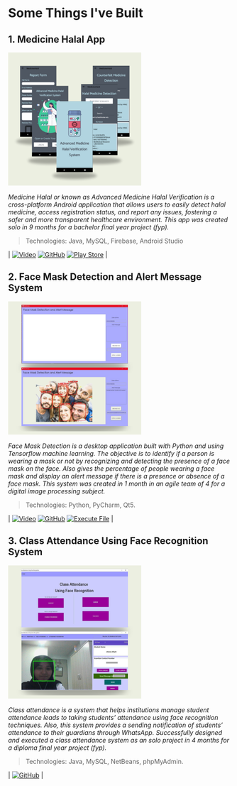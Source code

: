 # Some Things I've Built 


## 1. Medicine Halal App 

![Medicine Halal App](/assets/medicinenhalal1.png)
 
*Medicine Halal or known as Advanced Medicine Halal Verification is a cross-platform Android application that allows users to easily detect halal medicine, access registration status, and report any issues, fostering a safer and more transparent healthcare environment. This app was created solo in 9 months for a bachelor final year project (fyp).*
> Technologies: Java, MySQL, Firebase, Android Studio

| [![Video](https://img.shields.io/badge/Presentation-7030A0.svg?style=for-the-badge&logo=YouTube&logoColor=white)](https://drive.google.com/file/d/1ZSjbIlEvK1Oe3dto9s_gDVIh5rtpX6FC/view?usp=sharing) [![GitHub](https://img.shields.io/badge/Code-7030A0.svg?style=for-the-badge&logo=github&logoColor=white)](https://github.com/aafiqah/advanced_medicine_halal) [![Play Store](https://img.shields.io/badge/Download%20Apk-7030A0?style=for-the-badge&logo=google-play&logoColor=white)](https://drive.google.com/file/d/1wBMtNKnuHmivdIKBGuZAuV6-Dz_YCaeE/view?usp=sharing) |

## 2. Face Mask Detection and Alert Message System 

![Face Mask Detection System](/assets/facemaskdetection1.png)
 
*Face Mask Detection is a desktop application built with Python and using Tensorflow machine learning. The objective is to identify if a person is wearing a mask or not by recognizing and detecting the presence of a face mask on the face. Also gives the percentage of people wearing a face mask and display an alert message if there is a presence or absence of a face mask. This system was created in 1 month in an agile team of 4 for a digital image processing subject.*
> Technologies: Python, PyCharm, Qt5.

| [![Video](https://img.shields.io/badge/Presentation-7030A0.svg?style=for-the-badge&logo=YouTube&logoColor=white)](https://drive.google.com/file/d/1_OBixiBcqdzCJXNkWE85LblyYlcbqIWn/view?usp=sharing) [![GitHub](https://img.shields.io/badge/Code-7030A0.svg?style=for-the-badge&logo=github&logoColor=white)](https://github.com/aafiqah/face_mask_detection) [![Execute File](https://img.shields.io/badge/Download%20EXE-7030A0.svg?style=for-the-badge&logo=firefox&logoColor=white)](https://drive.google.com/file/d/1PpcMZZpGd4cboIzaCSE2zDD88L3bjVUX/view?usp=sharing) |


## 3. Class Attendance Using Face Recognition System 

![Class Attendance System](/assets/classattendance1.png)
 
*Class attendance is a system that helps institutions manage student attendance leads to taking students’ attendance using face recognition techniques. Also, this system provides a sending notification of students’ attendance to their guardians through WhatsApp. Successfully designed and executed a class attendance system as an solo project in 4 months for a diploma final year project (fyp).*
> Technologies: Java, MySQL, NetBeans, phpMyAdmin.

| [![GitHub](https://img.shields.io/badge/Code-7030A0.svg?style=for-the-badge&logo=github&logoColor=white)](https://github.com/aafiqah/class_attendance) |
